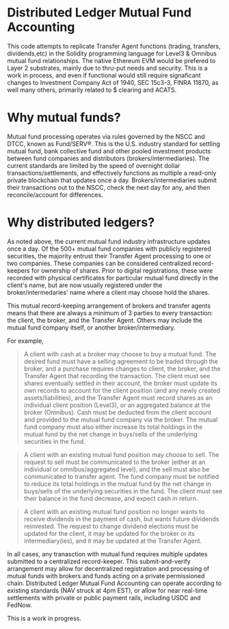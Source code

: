 # Distributed Ledger Mutual Fund Accounting 
This code attempts to replicate Transfer Agent functions (trading, transfers, dividends,etc) in the Solidity programming language for Level3 & Omnibus mutual fund relationships. The native Ethereum EVM would be prefered to Layer 2 substrates, mainly due to thru-put needs and security. This is a work in process, and even if functional would still require signaficant changes to Investment Company Act of 1940, SEC 15c3-3, FINRA 11870, as well many others, primarily related to $ clearing and ACATS.
  
# Why mutual funds?
Mutual fund processing operates via rules governed by the NSCC and DTCC, known as Fund/SERV®. This is the U.S. industry standard for settling mutual fund, bank collective fund and other pooled investment products between fund companies and distributors (brokers/intermediaries). The current standards are limited by the speed of overnight dollar transactions/settlements, and effectively functions as multiple a read-only private blockchain that updates once a day. Brokers/intermediaries submit their transactions out to the NSCC, check the next day for any, and then reconcile/account for differences.
  
# Why distributed ledgers?
As noted above, the current mutual fund industry infrastructure updates once a day. Of the 500+ mutual fund companies with publicly registered securities, the majority entrust their Transfer Agent processing to one or two companies. These companies can be considered centralized record-keepers for ownership of shares. Prior to digital registrations, these were recorded with physical certificates for particular mutual fund directly in the client's name, but are now usually registered under the broker/intermedaries' name where a client may choose hold the shares.  
  
This mutual record-keeping arrangement of brokers and transfer agents means that there are always a minimum of 3 parties to every transaction: the client, the broker, and the Transfer Agent. Others may include the mutual fund company itself, or another broker/intermediary. 
  
For example,  
  
 > A client with cash at a broker may choose to buy a mutual fund. The desired fund must have a selling agreement to be traded through the broker, and a purchase requires changes to client, the broker, and the Transfer Agent that recording the transaction. The client must see shares eventually settled in their account, the broker must update its own records to account for the client position (and any newly created assets/liabilities), and the Transfer Agent must record shares as an individual client position (Level3), or an aggregated balance at the broker (Omnibus). Cash must be deducted from the client account and provided to the mutual fund company via the broker. The mutual fund company must also either increase its total holdings in the mutual fund by the net change in buys/sells of the underlying securities in the fund. 
  
> A client with an existing mutual fund position may choose to sell. The request to sell must be communicated to the broker (either at an individual or omnibus/aggregated level), and the sell must also be communicated to transfer agent. The fund company must be notified to reduce its total holdings in the mutual fund by the net change in buys/sells of the underlying securities in the fund. The client must see their balance in the fund decrease, and expect cash in return. 
  
> A client with an existing mutual fund position no longer wants to receive dividends in the payment of cash, but wants future dividends reinvested. The request to change dividend elections must be updated for the client, it may be updated for the broker or its intermediary(ies), and it may be updated at the Transfer Agent.   
  
In all cases, any tranasction with mutual fund requires multiple updates submitted to a centralized record-keeper. This submit-and-verify arrangement may allow for decentralized registration and processing of mutual funds with brokers and funds acting on a private permissioned chain. Distributed Ledger Mutual Fund Accounting can operate according to existing standards (NAV struck at 4pm EST), or allow for near real-time settlements with private or public payment rails, including USDC and FedNow. 
  
This  is a work in progress.
